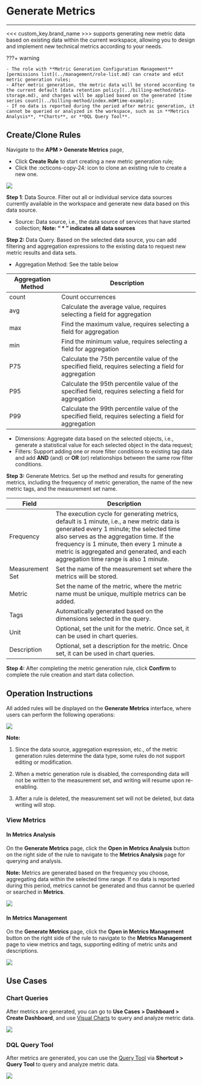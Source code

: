 # Generate Metrics
---

<<< custom_key.brand_name >>> supports generating new metric data based on existing data within the current workspace, allowing you to design and implement new technical metrics according to your needs.

???+ warning 

    - The role with **Metric Generation Configuration Management** [permissions list](../management/role-list.md) can create and edit metric generation rules;  
    - After metric generation, the metric data will be stored according to the current default [data retention policy](../billing-method/data-storage.md), and charges will be applied based on the generated [time series count](../billing-method/index.md#time-example);  
    - If no data is reported during the period after metric generation, it cannot be queried or analyzed in the workspace, such as in **Metrics Analysis**, **Charts**, or **DQL Query Tool**.

## Create/Clone Rules

Navigate to the **APM > Generate Metrics** page,

- Click **Create Rule** to start creating a new metric generation rule;
- Click the :octicons-copy-24: icon to clone an existing rule to create a new one.

![](img/3.apm_metrics_3.png)

**Step 1**: Data Source. Filter out all or individual service data sources currently available in the workspace and generate new data based on this data source.

- Source: Data source, i.e., the data source of services that have started collection; **Note: “ * ” indicates all data sources**

**Step 2:** Data Query. Based on the selected data source, you can add filtering and aggregation expressions to the existing data to request new metric results and data sets.

- Aggregation Method: See the table below

| Aggregation Method | Description |
| --- | --- |
| count | Count occurrences |
| avg | Calculate the average value, requires selecting a field for aggregation |
| max | Find the maximum value, requires selecting a field for aggregation |
| min | Find the minimum value, requires selecting a field for aggregation |
| P75 | Calculate the 75th percentile value of the specified field, requires selecting a field for aggregation |
| P95 | Calculate the 95th percentile value of the specified field, requires selecting a field for aggregation |
| P99 | Calculate the 99th percentile value of the specified field, requires selecting a field for aggregation |

- Dimensions: Aggregate data based on the selected objects, i.e., generate a statistical value for each selected object in the data request;
- Filters: Support adding one or more filter conditions to existing tag data and add **AND** (and) or **OR** (or) relationships between the same row filter conditions.

**Step 3:** Generate Metrics. Set up the method and results for generating metrics, including the frequency of metric generation, the name of the new metric tags, and the measurement set name.

| Field | Description |
| --- | --- |
| Frequency | The execution cycle for generating metrics, default is 1 minute, i.e., a new metric data is generated every 1 minute; the selected time also serves as the aggregation time. If the frequency is 1 minute, then every 1 minute a metric is aggregated and generated, and each aggregation time range is also 1 minute. |
| Measurement Set | Set the name of the measurement set where the metrics will be stored. |
| Metric | Set the name of the metric, where the metric name must be unique, multiple metrics can be added. |
| Tags | Automatically generated based on the dimensions selected in the query. |
| Unit | Optional, set the unit for the metric. Once set, it can be used in chart queries. |
| Description | Optional, set a description for the metric. Once set, it can be used in chart queries. |

**Step 4:** After completing the metric generation rule, click **Confirm** to complete the rule creation and start data collection.

## Operation Instructions

All added rules will be displayed on the **Generate Metrics** interface, where users can perform the following operations:

![](img/3.apm_metrics_1.png)

**Note:**

1. Since the data source, aggregation expression, etc., of the metric generation rules determine the data type, some rules do not support editing or modification.

2. When a metric generation rule is disabled, the corresponding data will not be written to the measurement set, and writing will resume upon re-enabling.

3. After a rule is deleted, the measurement set will not be deleted, but data writing will stop.


### View Metrics

#### In Metrics Analysis

On the **Generate Metrics** page, click the **Open in Metrics Analysis** button on the right side of the rule to navigate to the **Metrics Analysis** page for querying and analysis.

**Note:** Metrics are generated based on the frequency you choose, aggregating data within the selected time range. If no data is reported during this period, metrics cannot be generated and thus cannot be queried or searched in **Metrics**.

![](img/3.apm_metrics_4.png)
​	

#### In Metrics Management

On the **Generate Metrics** page, click the **Open in Metrics Management** button on the right side of the rule to navigate to the **Metrics Management** page to view metrics and tags, supporting editing of metric units and descriptions.

![](img/3.apm_metrics_5.png)

## Use Cases

### Chart Queries

After metrics are generated, you can go to **Use Cases > Dashboard > Create Dashboard**, and use [Visual Charts](../scene/visual-chart/chart-query.md) to query and analyze metric data.

![](img/3.apm_metrics_7.png)

### DQL Query Tool

After metrics are generated, you can use the [Query Tool](../dql/query.md) via **Shortcut > Query Tool** to query and analyze metric data.

![](img/3.apm_metrics_6.png)